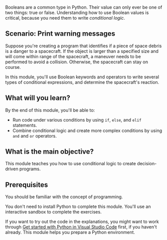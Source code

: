 Booleans are a common type in Python. Their value can only ever be one of two things: true or false. Understanding how to use Boolean values is critical, because you need them to write *conditional logic*. 

## Scenario: Print warning messages

Suppose you're creating a program that identifies if a piece of space debris is a danger to a spacecraft. If the object is larger than a specified size and will come within range of the spacecraft, a maneuver needs to be performed to avoid a collision. Otherwise, the spacecraft can stay on course.

In this module, you'll use Boolean keywords and operators to write several types of conditional expressions, and determine the spacecraft's reaction.

## What will you learn?

By the end of this module, you'll be able to:

- Run code under various conditions by using `if`, `else`, and `elif` statements.
- Combine conditional logic and create more complex conditions by using `and` and `or` operators.

## What is the main objective?

This module teaches you how to use conditional logic to create decision-driven programs.

## Prerequisites

You should be familiar with the concept of programming.

You don't need to install Python to complete this module. You'll use an interactive sandbox to complete the exercises.

If you want to try out the code in the explanations, you might want to work through [Get started with Python in Visual Studio Code](/training/modules/python-install-vscode?azure-portal=true) first, if you haven't already. This module helps you prepare a Python environment.